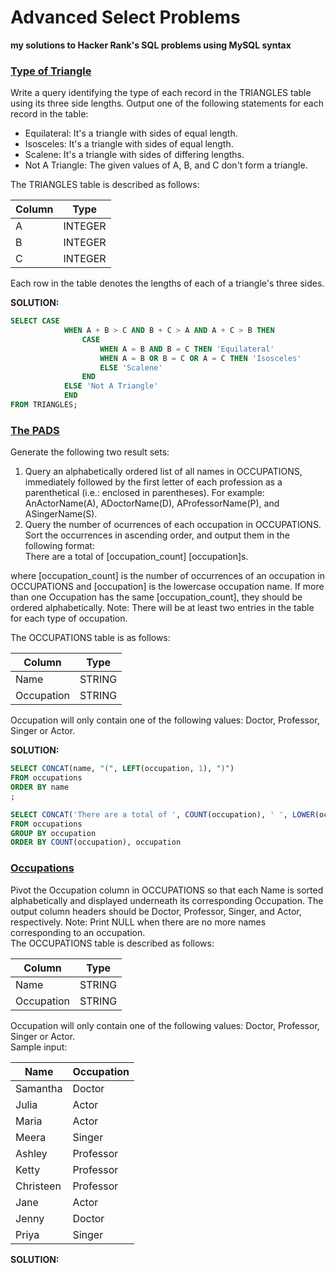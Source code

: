 # Advanced Select Problems
**my solutions to Hacker Rank's SQL problems using MySQL syntax**

[<h3>Type of Triangle</h3>](https://www.hackerrank.com/challenges/what-type-of-triangle/)
Write a query identifying the type of each record in the TRIANGLES table using its three side lengths. 
Output one of the following statements for each record in the table:
- Equilateral: It's a triangle with sides of equal length.
- Isosceles: It's a triangle with sides of equal length.
- Scalene: It's a triangle with sides of differing lengths.
- Not A Triangle: The given values of A, B, and C don't form a triangle.

The TRIANGLES table is described as follows:

|  Column | Type |
|-------|------|
| A | INTEGER |
| B | INTEGER |
| C | INTEGER |

Each row in the table denotes the lengths of each of a triangle's three sides.

**SOLUTION:**
```sql
SELECT CASE             
            WHEN A + B > C AND B + C > A AND A + C > B THEN
                CASE 
                    WHEN A = B AND B = C THEN 'Equilateral'
                    WHEN A = B OR B = C OR A = C THEN 'Isosceles'
                    ELSE 'Scalene'
                END
            ELSE 'Not A Triangle'
            END
FROM TRIANGLES;
```

[<h3>The PADS</h3>](https://www.hackerrank.com/challenges/the-pads/)
Generate the following two result sets:
1) Query an alphabetically ordered list of all names in OCCUPATIONS, immediately followed by the first letter of each profession as a parenthetical (i.e.: enclosed in parentheses). 
For example: AnActorName(A), ADoctorName(D), AProfessorName(P), and ASingerName(S).
2) Query the number of ocurrences of each occupation in OCCUPATIONS. Sort the occurrences in ascending order, and output them in the following format:
<br>There are a total of [occupation_count] [occupation]s.

where [occupation_count] is the number of occurrences of an occupation in OCCUPATIONS and [occupation] is the lowercase occupation name. 
If more than one Occupation has the same [occupation_count], they should be ordered alphabetically.
Note: There will be at least two entries in the table for each type of occupation.

The OCCUPATIONS table is as follows:

|  Column | Type |
|-------|------|
| Name | STRING |
| Occupation | STRING |

Occupation will only contain one of the following values: Doctor, Professor, Singer or Actor.

**SOLUTION:**
```sql
SELECT CONCAT(name, "(", LEFT(occupation, 1), ")")
FROM occupations
ORDER BY name
;

SELECT CONCAT('There are a total of ', COUNT(occupation), ' ', LOWER(occupation), 's.')
FROM occupations
GROUP BY occupation
ORDER BY COUNT(occupation), occupation 
```


[<h3>Occupations</h3>](https://www.hackerrank.com/challenges/occupations/)
Pivot the Occupation column in OCCUPATIONS so that each Name is sorted alphabetically and displayed underneath its corresponding Occupation. The output column headers should be Doctor, Professor, Singer, and Actor, respectively.
Note: Print NULL when there are no more names corresponding to an occupation.
<br> The OCCUPATIONS table is described as follows:

|  Column | Type |
|-------|------|
| Name | STRING |
| Occupation | STRING |

Occupation will only contain one of the following values: Doctor, Professor, Singer or Actor.
<br> Sample input:

|  Name | Occupation |
|-------|------|
| Samantha | Doctor |
| Julia | Actor |
| Maria | Actor |
| Meera | Singer |
| Ashley | Professor |
| Ketty | Professor |
| Christeen | Professor |
| Jane | Actor |
| Jenny | Doctor |
| Priya | Singer |

**SOLUTION:**
```sql

```




